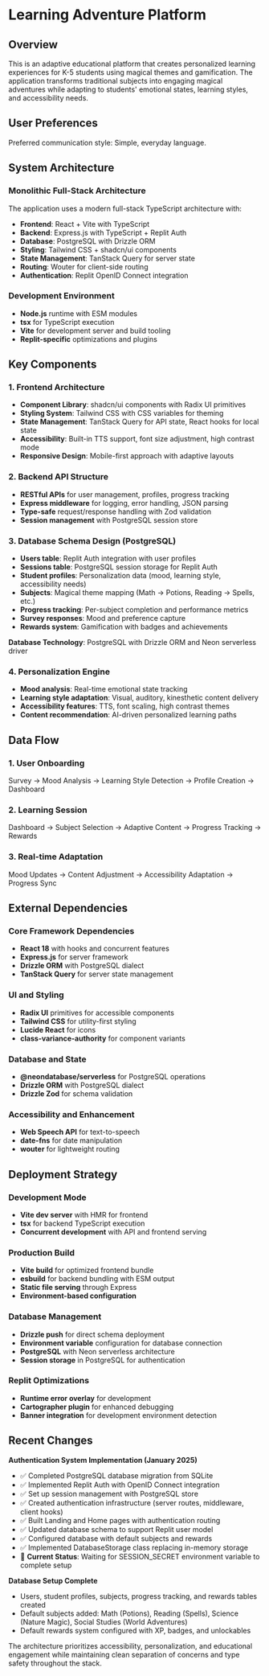 # Learning Adventure Platform

## Overview

This is an adaptive educational platform that creates personalized learning experiences for K-5 students using magical themes and gamification. The application transforms traditional subjects into engaging magical adventures while adapting to students' emotional states, learning styles, and accessibility needs.

## User Preferences

Preferred communication style: Simple, everyday language.

## System Architecture

### Monolithic Full-Stack Architecture
The application uses a modern full-stack TypeScript architecture with:
- **Frontend**: React + Vite with TypeScript
- **Backend**: Express.js with TypeScript + Replit Auth
- **Database**: PostgreSQL with Drizzle ORM
- **Styling**: Tailwind CSS + shadcn/ui components
- **State Management**: TanStack Query for server state
- **Routing**: Wouter for client-side routing
- **Authentication**: Replit OpenID Connect integration

### Development Environment
- **Node.js** runtime with ESM modules
- **tsx** for TypeScript execution
- **Vite** for development server and build tooling
- **Replit-specific** optimizations and plugins

## Key Components

### 1. Frontend Architecture
- **Component Library**: shadcn/ui components with Radix UI primitives
- **Styling System**: Tailwind CSS with CSS variables for theming
- **State Management**: TanStack Query for API state, React hooks for local state
- **Accessibility**: Built-in TTS support, font size adjustment, high contrast mode
- **Responsive Design**: Mobile-first approach with adaptive layouts

### 2. Backend API Structure
- **RESTful APIs** for user management, profiles, progress tracking
- **Express middleware** for logging, error handling, JSON parsing
- **Type-safe** request/response handling with Zod validation
- **Session management** with PostgreSQL session store

### 3. Database Schema Design (PostgreSQL)
- **Users table**: Replit Auth integration with user profiles
- **Sessions table**: PostgreSQL session storage for Replit Auth
- **Student profiles**: Personalization data (mood, learning style, accessibility needs)
- **Subjects**: Magical theme mapping (Math → Potions, Reading → Spells, etc.)
- **Progress tracking**: Per-subject completion and performance metrics
- **Survey responses**: Mood and preference capture
- **Rewards system**: Gamification with badges and achievements

**Database Technology**: PostgreSQL with Drizzle ORM and Neon serverless driver

### 4. Personalization Engine
- **Mood analysis**: Real-time emotional state tracking
- **Learning style adaptation**: Visual, auditory, kinesthetic content delivery
- **Accessibility features**: TTS, font scaling, high contrast themes
- **Content recommendation**: AI-driven personalized learning paths

## Data Flow

### 1. User Onboarding
Survey → Mood Analysis → Learning Style Detection → Profile Creation → Dashboard

### 2. Learning Session
Dashboard → Subject Selection → Adaptive Content → Progress Tracking → Rewards

### 3. Real-time Adaptation
Mood Updates → Content Adjustment → Accessibility Adaptation → Progress Sync

## External Dependencies

### Core Framework Dependencies
- **React 18** with hooks and concurrent features
- **Express.js** for server framework
- **Drizzle ORM** with PostgreSQL dialect
- **TanStack Query** for server state management

### UI and Styling
- **Radix UI** primitives for accessible components
- **Tailwind CSS** for utility-first styling
- **Lucide React** for icons
- **class-variance-authority** for component variants

### Database and State
- **@neondatabase/serverless** for PostgreSQL operations
- **Drizzle ORM** with PostgreSQL dialect
- **Drizzle Zod** for schema validation

### Accessibility and Enhancement
- **Web Speech API** for text-to-speech
- **date-fns** for date manipulation
- **wouter** for lightweight routing

## Deployment Strategy

### Development Mode
- **Vite dev server** with HMR for frontend
- **tsx** for backend TypeScript execution
- **Concurrent development** with API and frontend serving

### Production Build
- **Vite build** for optimized frontend bundle
- **esbuild** for backend bundling with ESM output
- **Static file serving** through Express
- **Environment-based configuration**

### Database Management
- **Drizzle push** for direct schema deployment
- **Environment variable** configuration for database connection
- **PostgreSQL** with Neon serverless architecture
- **Session storage** in PostgreSQL for authentication

### Replit Optimizations
- **Runtime error overlay** for development
- **Cartographer plugin** for enhanced debugging
- **Banner integration** for development environment detection

## Recent Changes

**Authentication System Implementation (January 2025)**
- ✅ Completed PostgreSQL database migration from SQLite
- ✅ Implemented Replit Auth with OpenID Connect integration
- ✅ Set up session management with PostgreSQL store
- ✅ Created authentication infrastructure (server routes, middleware, client hooks)
- ✅ Built Landing and Home pages with authentication routing
- ✅ Updated database schema to support Replit user model
- ✅ Configured database with default subjects and rewards
- ✅ Implemented DatabaseStorage class replacing in-memory storage
- 🔄 **Current Status**: Waiting for SESSION_SECRET environment variable to complete setup

**Database Setup Complete**
- Users, student profiles, subjects, progress tracking, and rewards tables created
- Default subjects added: Math (Potions), Reading (Spells), Science (Nature Magic), Social Studies (World Adventures)
- Default rewards system configured with XP, badges, and unlockables

The architecture prioritizes accessibility, personalization, and educational engagement while maintaining clean separation of concerns and type safety throughout the stack.